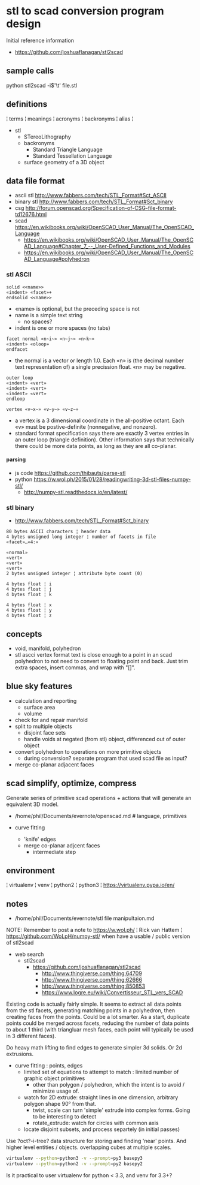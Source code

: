 # stl to scad conversion program design

Initial reference information
* https://github.com/joshuaflanagan/stl2scad

## sample calls

python stl2scad -i$'\t' file.stl

## definitions
¦ terms ¦ meanings ¦ acronyms ¦ backronyms ¦ alias ¦
* stl
  * STereoLithography
  * backronyms
    * Standard Triangle Language
    * Standard Tessellation Language
  * surface geometry of a 3D object


## data file format
* ascii stl http://www.fabbers.com/tech/STL_Format#Sct_ASCII
* binary stl http://www.fabbers.com/tech/STL_Format#Sct_binary
* csg http://forum.openscad.org/Specification-of-CSG-file-format-td12676.html
* scad https://en.wikibooks.org/wiki/OpenSCAD_User_Manual/The_OpenSCAD_Language
  * https://en.wikibooks.org/wiki/OpenSCAD_User_Manual/The_OpenSCAD_Language#Chapter_7_--_User-Defined_Functions_and_Modules
  * https://en.wikibooks.org/wiki/OpenSCAD_User_Manual/The_OpenSCAD_Language#polyhedron

### stl ASCII
```stl
solid <<name>>
«indent» «facet»+
endsolid <<name>>
```
* «name» is optional, but the preceding space is not
* name is a simple text string
  * no spaces?
* indent is one or more spaces (no tabs)

```stl_facet
facet normal «n~i~» «n~j~» «n~k~»
«indent» «oloop»
endfacet
```
* the normal is a vector or length 1.0.  Each «n» is (the decimal number text representation of) a single precission float. «n» may be negative.

```stl_oloop
outer loop
«indent» «vert»
«indent» «vert»
«indent» «vert»
endloop
```

```stl_vert
vertex «v~x~» «v~y~» «v~z~»
```
* a vertex is a 3 dimensional coordinate in the all-positive octant.  Each «v» must be postive-definite (nonnegative, and nonzero).
* standard format specification says there are exactly 3 vertex entries in an outer loop (triangle definition).  Other information says that technically there could be more data points, as long as they are all co-planar.

#### parsing
* js code https://github.com/thibauts/parse-stl
* python https://w.wol.ph/2015/01/28/readingwriting-3d-stl-files-numpy-stl/
  * http://numpy-stl.readthedocs.io/en/latest/

### stl binary
* http://www.fabbers.com/tech/STL_Format#Sct_binary

```stlb
80 bytes ASCII characters ¦ header data
4 bytes unsigned long integer ¦ number of facets in file
«facet»…«4:»
```

```stlb_facet
«normal»
«vert»
«vert»
«vert»
2 bytes unsigned integer ¦ attribute byte count (0)
```

```stlb_normal
4 bytes float ¦ i
4 bytes float ¦ j
4 bytes float ¦ k
```

```stlb_vert
4 bytes float ¦ x
4 bytes float ¦ y
4 bytes float ¦ z
```

## concepts
* void, manifold, polyhedron
* stl ascci vertex format text is close enough to a point in an scad polyhedron to not need to convert to floating point and back.  Just trim extra spaces, insert commas, and wrap with "[]".

## blue sky features
* calculation and reporting
  * surface area
  * volume
* check for and repair manifold
* split to multiple objects
  * disjoint face sets
  * handle voids at negated (from stl) object, differenced out of outer object
* convert polyhedron to operations on more primitive objects
  * during conversion? separate program that used scad file as input?
* merge co-planar adjacent faces

## scad simplify, optimize, compress

Generate series of primitive scad operations + actions that will generate an equivalent 3D model.

* /home/phil/Documents/evernote/openscad.md # language, primitives

* curve fitting
  * 'knife' edges
  * merge co-planar adjcent faces
    * intermediate step

## environment
¦ virtualenv ¦ venv ¦ python2 ¦ python3 ¦
https://virtualenv.pypa.io/en/


## notes
* /home/phil/Documents/evernote/stl file manipultaion.md

NOTE: Remember to post a note to https://w.wol.ph/ ¦ Rick van Hattem ¦ https://github.com/WoLpH/numpy-stl/ when have a usable / public version of stl2scad

* web search
  * stl2scad
    * https://github.com/joshuaflanagan/stl2scad
      * http://www.thingiverse.com/thing:64709
      * http://www.thingiverse.com/thing:62666
      * http://www.thingiverse.com/thing:850853
      * https://www.logre.eu/wiki/Convertisseur_STL_vers_SCAD

Existing code is actually fairly simple.  It seems to extract all data points from the stl facets, generating matching points in a polyhedron, then creating faces from the points.  Could be a lot smarter.  As a start, duplicate points could be merged across facets, reducing the number of data points to about 1 third (with triangluar mesh faces, each point will typically be used in 3 different faces).

Do heavy math lifting to find edges to generate simpler 3d solids.  Or 2d extrusions.
* curve fitting : points, edges
  * limited set of equations to attempt to match : limited number of graphic object primitives
    * other than polygon / polyhedron, which the intent is to avoid / minimize usage of.
  * watch for 2D extrude: straight lines in one dimension, arbitrary polygon shape 90° from that.
    * twist, scale can turn 'simple' extrude into complex forms.  Going to be interesting to detect
    * rotate_extrude: watch for circles with common axis  
  * locate disjoint subsets, and process separtely (in initial passes)

Use ?oct?-i-tree? data structure for storing and finding 'near' points.  And higher level entities / objects.  overlapping cubes at multiple scales.

```sh
virtualenv --python=python3 -v --prompt=py3 basepy3
virtualenv --python=python2 -v --prompt=py2 basepy2
```
Is it practical to user virtualenv for python < 3.3, and venv for 3.3+?
